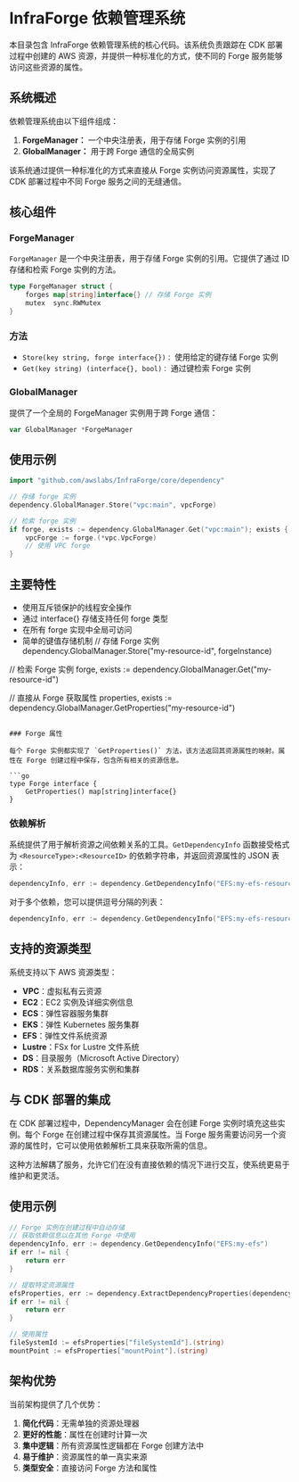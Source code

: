 # InfraForge 依赖管理系统

本目录包含 InfraForge 依赖管理系统的核心代码。该系统负责跟踪在 CDK 部署过程中创建的 AWS 资源，并提供一种标准化的方式，使不同的 Forge 服务能够访问这些资源的属性。

## 系统概述

依赖管理系统由以下组件组成：

1. **ForgeManager：** 一个中央注册表，用于存储 Forge 实例的引用
2. **GlobalManager：** 用于跨 Forge 通信的全局实例

该系统通过提供一种标准化的方式来直接从 Forge 实例访问资源属性，实现了 CDK 部署过程中不同 Forge 服务之间的无缝通信。

## 核心组件

### ForgeManager

`ForgeManager` 是一个中央注册表，用于存储 Forge 实例的引用。它提供了通过 ID 存储和检索 Forge 实例的方法。

```go
type ForgeManager struct {
    forges map[string]interface{} // 存储 Forge 实例
    mutex  sync.RWMutex
}
```

### 方法

- `Store(key string, forge interface{})：` 使用给定的键存储 Forge 实例
- `Get(key string) (interface{}, bool)：` 通过键检索 Forge 实例

### GlobalManager

提供了一个全局的 ForgeManager 实例用于跨 Forge 通信：

```go
var GlobalManager *ForgeManager
```

## 使用示例

```go
import "github.com/awslabs/InfraForge/core/dependency"

// 存储 forge 实例
dependency.GlobalManager.Store("vpc:main", vpcForge)

// 检索 forge 实例
if forge, exists := dependency.GlobalManager.Get("vpc:main"); exists {
    vpcForge := forge.(*vpc.VpcForge)
    // 使用 VPC forge
}
```

## 主要特性

- 使用互斥锁保护的线程安全操作
- 通过 interface{} 存储支持任何 forge 类型
- 在所有 forge 实现中全局可访问
- 简单的键值存储机制
// 存储 Forge 实例
dependency.GlobalManager.Store("my-resource-id", forgeInstance)

// 检索 Forge 实例
forge, exists := dependency.GlobalManager.Get("my-resource-id")

// 直接从 Forge 获取属性
properties, exists := dependency.GlobalManager.GetProperties("my-resource-id")
```

### Forge 属性

每个 Forge 实例都实现了 `GetProperties()` 方法，该方法返回其资源属性的映射。属性在 Forge 创建过程中保存，包含所有相关的资源信息。

```go
type Forge interface {
    GetProperties() map[string]interface{}
}
```

### 依赖解析

系统提供了用于解析资源之间依赖关系的工具。`GetDependencyInfo` 函数接受格式为 `<ResourceType>:<ResourceID>` 的依赖字符串，并返回资源属性的 JSON 表示：

```go
dependencyInfo, err := dependency.GetDependencyInfo("EFS:my-efs-resource")
```

对于多个依赖，您可以提供逗号分隔的列表：

```go
dependencyInfo, err := dependency.GetDependencyInfo("EFS:my-efs-resource,EC2:my-ec2-instance")
```

## 支持的资源类型

系统支持以下 AWS 资源类型：

- **VPC**：虚拟私有云资源
- **EC2**：EC2 实例及详细实例信息
- **ECS**：弹性容器服务集群
- **EKS**：弹性 Kubernetes 服务集群
- **EFS**：弹性文件系统资源
- **Lustre**：FSx for Lustre 文件系统
- **DS**：目录服务（Microsoft Active Directory）
- **RDS**：关系数据库服务实例和集群

## 与 CDK 部署的集成

在 CDK 部署过程中，DependencyManager 会在创建 Forge 实例时填充这些实例。每个 Forge 在创建过程中保存其资源属性。当 Forge 服务需要访问另一个资源的属性时，它可以使用依赖解析工具来获取所需的信息。

这种方法解耦了服务，允许它们在没有直接依赖的情况下进行交互，使系统更易于维护和更灵活。

## 使用示例

```go
// Forge 实例在创建过程中自动存储
// 获取依赖信息以在其他 Forge 中使用
dependencyInfo, err := dependency.GetDependencyInfo("EFS:my-efs")
if err != nil {
    return err
}

// 提取特定资源属性
efsProperties, err := dependency.ExtractDependencyProperties(dependencyInfo, "EFS")
if err != nil {
    return err
}

// 使用属性
fileSystemId := efsProperties["fileSystemId"].(string)
mountPoint := efsProperties["mountPoint"].(string)
```

## 架构优势

当前架构提供了几个优势：

1. **简化代码**：无需单独的资源处理器
2. **更好的性能**：属性在创建时计算一次
3. **集中逻辑**：所有资源属性逻辑都在 Forge 创建方法中
4. **易于维护**：资源属性的单一真实来源
5. **类型安全**：直接访问 Forge 方法和属性
